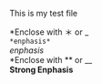 This is my test file   

*Enclose with ＊ or _       
    `*enphasis*`     
    *enphasis*  
*Enclose with ** or __  
    **Strong Enphasis**  
    
 
 


